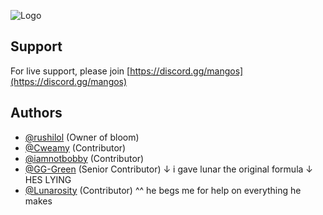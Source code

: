 
![Logo](https://pouch.jumpshare.com/preview/Wp_LO7RZ_2sL0WZelgLxnGMFkmdOxnevoJuq-cWcbLAT8t6duGcvfm_3OtG_Pv4mqUb1VFGQIxrQjEIR2Ry3eOKL8a132KFpCx4Yy6K6qmI.gif)




## Support

For live support, please join [https://discord.gg/mangos](https://discord.gg/mangos)

## Authors

- [@rushilol](https://www.github.com/injuriez) (Owner of bloom)
- [@Cweamy](https://github.com/Cweamy) (Contributor) 
- [@iamnotbobby](https://github.com/iamnotbobby) (Contributor)
- [@GG-Green](https://github.com/GG-Green) (Senior Contributor) ↓ i gave lunar the original formula ↓ HES LYING
- [@Lunarosity](https://github.com/Lunarosity) (Contributor) ^^ he begs me for help on everything he makes
